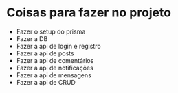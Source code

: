 

<h1> Coisas para fazer no projeto </h1>
  
  <ul>
   <li> Fazer o setup do prisma </li>
    <li> Fazer a DB </li>
    <li> Fazer a api de login e registro </li>
    <li> Fazer a api de posts </li>
    <li> Fazer a api de comentários </li>
    <li> Fazer a api de notificações </li>
    <li> Fazer a api de mensagens </li>
    <li> Fazer a api de CRUD </li>
</ul>
